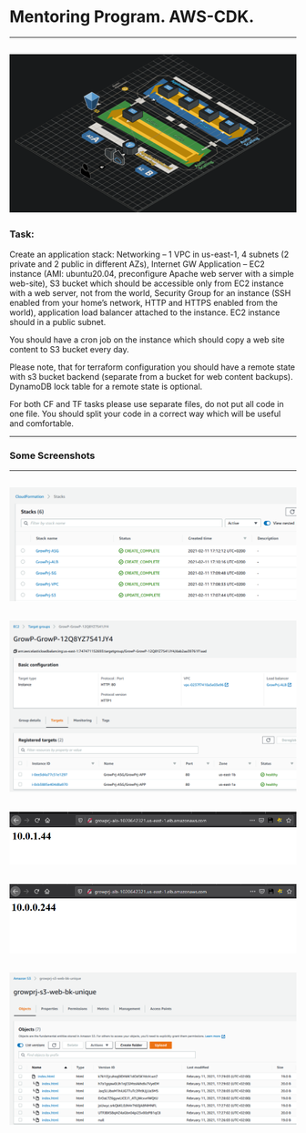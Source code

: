 # Mentoring Program. AWS-CDK.
------------------------------------------------------------------------------------------
![](Images/Grow.PNG)
------------------------------------------------------------------------------------------
### Task:
Create an application stack:
Networking – 1 VPC in us-east-1, 4 subnets (2 private and 2 public in different AZs), Internet GW
Application – EC2 instance (AMI: ubuntu20.04, preconfigure Apache web server with a simple web-site), S3 bucket which should be accessible only from EC2 instance with a web server, not from the world, Security Group for an instance (SSH enabled from your home’s network, HTTP and HTTPS enabled from the world), application load balancer attached to the instance. EC2 instance should in a public subnet.

You should have a cron job on the instance which should copy a web site content to S3 bucket every day.

Please note, that for terraform configuration you should have a remote state with s3 bucket backend (separate from a bucket for web content backups). DynamoDB lock table for a remote state is optional.

For both CF and TF tasks please use separate files, do not put all code in one file. You should split your code in a correct way which will be useful and comfortable.

------------------------------------------------------------------------------------------
### Some Screenshots
------------------------------------------------------------------------------------------
![](Images/1.PNG)
------------------------------------------------------------------------------------------
![](Images/2.PNG)
------------------------------------------------------------------------------------------
![](Images/3.PNG)
------------------------------------------------------------------------------------------
![](Images/4.PNG)
------------------------------------------------------------------------------------------
![](Images/5.PNG)
------------------------------------------------------------------------------------------

